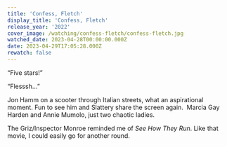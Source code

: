 ```yaml
---
title: 'Confess, Fletch'
display_title: 'Confess, Fletch'
release_year: '2022'
cover_image: /watching/confess-fletch/confess-fletch.jpg
watched_date: 2023-04-28T00:00:00.000Z
date: 2023-04-29T17:05:28.000Z
rewatch: false
---
```

“Five stars!”

“Flesssh…”

Jon Hamm on a scooter through Italian streets, what an aspirational moment. Fun to see him and Slattery share the screen again.  Marcia Gay Harden and Annie Mumolo, just two chaotic ladies. 

The Griz/Inspector Monroe reminded me of _See How They Run_. Like that movie, I could easily go for another round.

